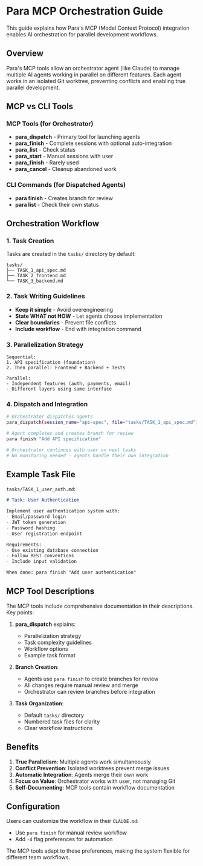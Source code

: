# Para MCP Orchestration Guide

This guide explains how Para's MCP (Model Context Protocol) integration enables AI orchestration for parallel development workflows.

## Overview

Para's MCP tools allow an orchestrator agent (like Claude) to manage multiple AI agents working in parallel on different features. Each agent works in an isolated Git worktree, preventing conflicts and enabling true parallel development.

## MCP vs CLI Tools

### MCP Tools (for Orchestrator)
- **para_dispatch** - Primary tool for launching agents
- **para_finish** - Complete sessions with optional auto-integration
- **para_list** - Check status
- **para_start** - Manual sessions with user
- **para_finish** - Rarely used
- **para_cancel** - Cleanup abandoned work

### CLI Commands (for Dispatched Agents)
- **para finish** - Creates branch for review
- **para list** - Check their own status

## Orchestration Workflow

### 1. Task Creation
Tasks are created in the `tasks/` directory by default:
```
tasks/
├── TASK_1_api_spec.md
├── TASK_2_frontend.md
└── TASK_3_backend.md
```

### 2. Task Writing Guidelines
- **Keep it simple** - Avoid overengineering
- **State WHAT not HOW** - Let agents choose implementation
- **Clear boundaries** - Prevent file conflicts
- **Include workflow** - End with integration command

### 3. Parallelization Strategy
```
Sequential:
1. API specification (foundation)
2. Then parallel: Frontend + Backend + Tests

Parallel:
- Independent features (auth, payments, email)
- Different layers using same interface
```

### 4. Dispatch and Integration
```bash
# Orchestrator dispatches agents
para_dispatch(session_name="api-spec", file="tasks/TASK_1_api_spec.md")

# Agent completes and creates branch for review
para finish "Add API specification"

# Orchestrator continues with user on next tasks
# No monitoring needed - agents handle their own integration
```

## Example Task File

`tasks/TASK_1_user_auth.md`:
```markdown
# Task: User Authentication

Implement user authentication system with:
- Email/password login
- JWT token generation
- Password hashing
- User registration endpoint

Requirements:
- Use existing database connection
- Follow REST conventions
- Include input validation

When done: para finish "Add user authentication"
```

## MCP Tool Descriptions

The MCP tools include comprehensive documentation in their descriptions. Key points:

1. **para_dispatch** explains:
   - Parallelization strategy
   - Task complexity guidelines
   - Workflow options
   - Example task format

2. **Branch Creation**:
   - Agents use `para finish` to create branches for review
   - All changes require manual review and merge
   - Orchestrator can review branches before integration

3. **Task Organization**:
   - Default `tasks/` directory
   - Numbered task files for clarity
   - Clear workflow instructions

## Benefits

1. **True Parallelism**: Multiple agents work simultaneously
2. **Conflict Prevention**: Isolated worktrees prevent merge issues
3. **Automatic Integration**: Agents merge their own work
4. **Focus on Value**: Orchestrator works with user, not managing Git
5. **Self-Documenting**: MCP tools contain workflow documentation

## Configuration

Users can customize the workflow in their `CLAUDE.md`:
- Use `para finish` for manual review workflow
- Add `-d` flag preferences for automation

The MCP tools adapt to these preferences, making the system flexible for different team workflows.